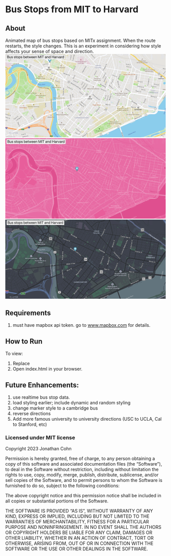 # Bus Stops from MIT to Harvard

## About

Animated map of bus stops based on MITx assignment. When the route restarts, the style changes. This is an experiment in considering how style affects your sense of space and direction.
![nature themed map](./images/nature.png)
![neon pink map](./images/hotPink.png)
![dark mode](./images/dark.png)

## Requirements

1) must have mapbox api token. go to www.mapbox.com for details.

## How to Run

To view:

1) Replace <YOUR MAPBOX TOKEN>
2) Open index.html in your browser.
## Future Enhancements:
1) use realtime bus stop data.
2) load styling earlier; include dynamic and random styling
3) change marker style to a cambridge bus
4) reverse directions
5) Add more famous university to university directions (USC to UCLA, Cal to Stanford, etc)

### Licensed under MIT license

Copyright 2023 Jonathan Cohn

Permission is hereby granted, free of charge, to any person obtaining a copy of this software and associated documentation files (the “Software”), to deal in the Software without restriction, including without limitation the rights to use, copy, modify, merge, publish, distribute, sublicense, and/or sell copies of the Software, and to permit persons to whom the Software is furnished to do so, subject to the following conditions:

The above copyright notice and this permission notice shall be included in all copies or substantial portions of the Software.

THE SOFTWARE IS PROVIDED “AS IS”, WITHOUT WARRANTY OF ANY KIND, EXPRESS OR IMPLIED, INCLUDING BUT NOT LIMITED TO THE WARRANTIES OF MERCHANTABILITY, FITNESS FOR A PARTICULAR PURPOSE AND NONINFRINGEMENT. IN NO EVENT SHALL THE AUTHORS OR COPYRIGHT HOLDERS BE LIABLE FOR ANY CLAIM, DAMAGES OR OTHER LIABILITY, WHETHER IN AN ACTION OF CONTRACT, TORT OR OTHERWISE, ARISING FROM, OUT OF OR IN CONNECTION WITH THE SOFTWARE OR THE USE OR OTHER DEALINGS IN THE SOFTWARE.
